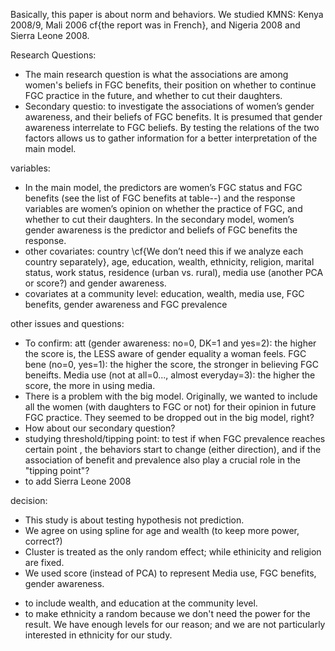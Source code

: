 
Basically, this paper is about norm and behaviors.
We studied KMNS: Kenya 2008/9, Mali 2006 cf{the report was in French}, and Nigeria 2008 and Sierra Leone 2008.

Research Questions:

+ The main research question is what the associations are among women's beliefs in FGC benefits, their position on whether to continue FGC practice in the future, and whether to cut their daughters.
+ Secondary questio:  to investigate the associations of women’s gender awareness, and their beliefs of FGC benefits.  It is presumed that gender awareness interrelate to FGC beliefs.  By testing the relations of the two factors allows us to gather information for a better interpretation of the main model.

variables:
+ In the main model, the predictors are women’s FGC status and FGC benefits  (see the list of FGC benefits at table--) and the response variables are women’s opinion on whether the practice of FGC, and whether to cut their daughters.  In the secondary model, women’s gender awareness is the predictor and beliefs of FGC benefits the response.
+ other covariates:  country \cf{We don’t need this if we analyze each country separately}, age, education, wealth, ethnicity, religion, marital status, work status, residence (urban vs. rural), media use (another PCA or score?) and gender awareness.
+ covariates at a community level:  education, wealth, media use, FGC benefits, gender awareness and FGC prevalence

other issues and questions:
+ To confirm:  att (gender awareness: no=0, DK=1 and yes=2):  the higher the score is, the LESS aware of gender equality a woman feels.  FGC bene (no=0, yes=1):  the higher the score, the stronger in believing FGC beneifts.  Media use (not at all=0..., almost everyday=3):  the higher the score, the more in using media.
+ There is a problem with the big model.  Originally, we wanted to include all the women (with daughters to FGC or not) for their opinion in future FGC practice.  They seemed to be dropped out in the big model, right?
+ How about our secondary question?
+ studying threshold/tipping point: to test if when FGC prevalence reaches certain point , the behaviors start to change (either direction), and if the association of benefit and prevalence also play a crucial role in the "tipping point"?
+ to add Sierra Leone 2008


decision:
+ This study is about testing hypothesis not prediction.
+ We agree on using spline for age and wealth (to keep more power, correct?)
+ Cluster is treated as the only random effect; while ethinicity and religion are fixed.
+ We used score (instead of PCA) to represent Media use, FGC benefits, gender awareness.
* to include wealth, and education at the community level.
* to make ethnicity a random because we don't need the power for the result.  We have enough levels for our reason; and we are not particularly interested in ethnicity for our study.


